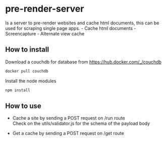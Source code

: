 # pre-render-server

Is a server to pre-render websites and cache html documents, this can be used for scraping single page
apps.
    - Cache html documents
    - Screencapture
    - Alternate view cache

## How to install

Download a couchdb for database from https://hub.docker.com/_/couchdb

```sh
docker pull couchdb
```

Install the node modules
```sh
npm install
```

## How to use

 - Cache a site by sending a POST request on /run route \
Check on the utils/validator.js for the schema of the payload body

 - Get a cache by sending a POST request on /get route


